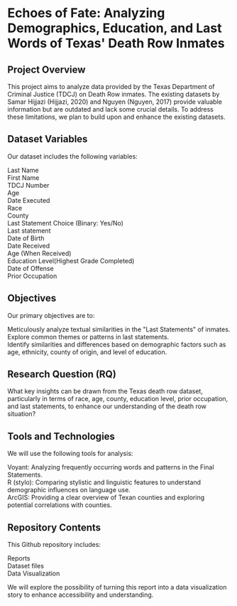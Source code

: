 # Echoes of Fate: Analyzing Demographics, Education, and Last Words of Texas' Death Row Inmates

## Project Overview

This project aims to analyze data provided by the Texas Department of Criminal Justice (TDCJ) on Death Row inmates. The existing datasets by Samar Hijjazi (Hijjazi, 2020) and Nguyen (Nguyen, 2017) provide valuable information but are outdated and lack some crucial details. To address these limitations, we plan to build upon and enhance the existing datasets.

## Dataset Variables

Our dataset includes the following variables:
 
Last Name  
First Name  
TDCJ Number  
Age  
Date Executed  
Race  
County  
Last Statement Choice (Binary: Yes/No)  
Last statement  
Date of Birth  
Date Received  
Age (When Received)  
Education Level(Highest Grade Completed)   
Date of Offense  
Prior Occupation  

## Objectives

Our primary objectives are to:  

Meticulously analyze textual similarities in the "Last Statements" of inmates.  
Explore common themes or patterns in last statements.  
Identify similarities and differences based on demographic factors such as age, ethnicity, county of origin, and level of education.  
## Research Question (RQ)

What key insights can be drawn from the Texas death row dataset, particularly in terms of race, age, county, education level, prior occupation, and last statements, to enhance our understanding of the death row situation?

## Tools and Technologies

We will use the following tools for analysis:

Voyant: Analyzing frequently occurring words and patterns in the Final Statements.  
R (stylo): Comparing stylistic and linguistic features to understand demographic influences on language use.  
ArcGIS: Providing a clear overview of Texan counties and exploring potential correlations with counties.  
## Repository Contents

This Github repository includes:

Reports  
Dataset files  
Data Visualization  

We will explore the possibility of turning this report into a data visualization story to enhance accessibility and understanding.
